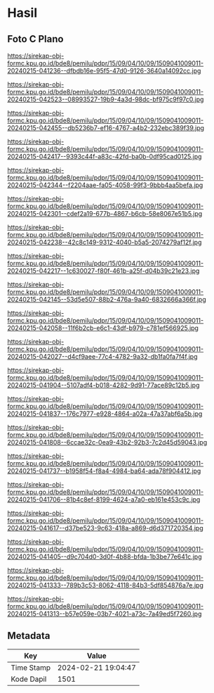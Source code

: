# Hasil

## Foto C Plano

https://sirekap-obj-formc.kpu.go.id/bde8/pemilu/pdpr/15/09/04/10/09/1509041009011-20240215-041236--dfbdb16e-95f5-47d0-9126-3640a14092cc.jpg

https://sirekap-obj-formc.kpu.go.id/bde8/pemilu/pdpr/15/09/04/10/09/1509041009011-20240215-042523--08993527-19b9-4a3d-98dc-bf975c9f97c0.jpg

https://sirekap-obj-formc.kpu.go.id/bde8/pemilu/pdpr/15/09/04/10/09/1509041009011-20240215-042455--db5236b7-ef16-4767-a4b2-232ebc389f39.jpg

https://sirekap-obj-formc.kpu.go.id/bde8/pemilu/pdpr/15/09/04/10/09/1509041009011-20240215-042417--9393c44f-a83c-42fd-ba0b-0df95cad0125.jpg

https://sirekap-obj-formc.kpu.go.id/bde8/pemilu/pdpr/15/09/04/10/09/1509041009011-20240215-042344--f2204aae-fa05-4058-99f3-9bbb4aa5befa.jpg

https://sirekap-obj-formc.kpu.go.id/bde8/pemilu/pdpr/15/09/04/10/09/1509041009011-20240215-042301--cdef2a19-677b-4867-b6cb-58e8067e51b5.jpg

https://sirekap-obj-formc.kpu.go.id/bde8/pemilu/pdpr/15/09/04/10/09/1509041009011-20240215-042238--42c8c149-9312-4040-b5a5-2074279af12f.jpg

https://sirekap-obj-formc.kpu.go.id/bde8/pemilu/pdpr/15/09/04/10/09/1509041009011-20240215-042217--1c630027-f80f-461b-a25f-d04b39c21e23.jpg

https://sirekap-obj-formc.kpu.go.id/bde8/pemilu/pdpr/15/09/04/10/09/1509041009011-20240215-042145--53d5e507-88b2-476a-9a40-6832666a366f.jpg

https://sirekap-obj-formc.kpu.go.id/bde8/pemilu/pdpr/15/09/04/10/09/1509041009011-20240215-042058--11f6b2cb-e6c1-43df-b979-c781ef566925.jpg

https://sirekap-obj-formc.kpu.go.id/bde8/pemilu/pdpr/15/09/04/10/09/1509041009011-20240215-042027--d4cf9aee-77c4-4782-9a32-db1fa0fa7f4f.jpg

https://sirekap-obj-formc.kpu.go.id/bde8/pemilu/pdpr/15/09/04/10/09/1509041009011-20240215-041904--5107adf4-b018-4282-9d91-77ace89c12b5.jpg

https://sirekap-obj-formc.kpu.go.id/bde8/pemilu/pdpr/15/09/04/10/09/1509041009011-20240215-041837--176c7977-e928-4864-a02a-47a37abf6a5b.jpg

https://sirekap-obj-formc.kpu.go.id/bde8/pemilu/pdpr/15/09/04/10/09/1509041009011-20240215-041808--6ccae32c-0ea9-43b2-92b3-7c2d45d59043.jpg

https://sirekap-obj-formc.kpu.go.id/bde8/pemilu/pdpr/15/09/04/10/09/1509041009011-20240215-041737--b1958f54-f8a4-4984-ba64-ada78f904412.jpg

https://sirekap-obj-formc.kpu.go.id/bde8/pemilu/pdpr/15/09/04/10/09/1509041009011-20240215-041706--81b4c8ef-8199-4624-a7a0-eb161e453c9c.jpg

https://sirekap-obj-formc.kpu.go.id/bde8/pemilu/pdpr/15/09/04/10/09/1509041009011-20240215-041617--d37be523-9c63-418a-a869-d6d371720354.jpg

https://sirekap-obj-formc.kpu.go.id/bde8/pemilu/pdpr/15/09/04/10/09/1509041009011-20240215-041405--d9c704d0-3d0f-4b88-bfda-1b3be77e641c.jpg

https://sirekap-obj-formc.kpu.go.id/bde8/pemilu/pdpr/15/09/04/10/09/1509041009011-20240215-041333--789b3c53-8062-4118-84b3-5df854876a7e.jpg

https://sirekap-obj-formc.kpu.go.id/bde8/pemilu/pdpr/15/09/04/10/09/1509041009011-20240215-041313--b57e059e-03b7-4021-a73c-7a49ed5f7260.jpg


## Metadata

| Key        | Value               |
| ---------- | ------------------- |
| Time Stamp | 2024-02-21 19:04:47 |
| Kode Dapil | 1501                |




